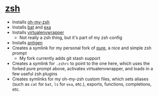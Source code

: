 # [zsh](https://www.zsh.org/)

- Installs [oh-my-zsh](https://ohmyz.sh/)
- Installs [bat](https://github.com/sharkdp/bat) and [exa](https://github.com/ogham/exa)
- Installs [virtualenvwrapper](https://virtualenvwrapper.readthedocs.io/en/latest/)
  - Not really a zsh thing, but it's part of my zsh config
- Installs [antigen](http://antigen.sharats.me/)
- Creates a symlink for my personal fork of [pure](https://github.com/sindresorhus/pure), a nice and simple zsh prompt
  - My fork currently adds git stash support
- Creates a symlink for `.zshrc` to point to the one here, which uses the forked pure prompt above, activates virtualenvwrapper, and loads in a few useful zsh plugins
- Creates symlinks for my oh-my-zsh custom files, which sets aliases (such as `cat` for `bat`, `ls` for `exa`, etc.), exports, functions, completions, etc.
